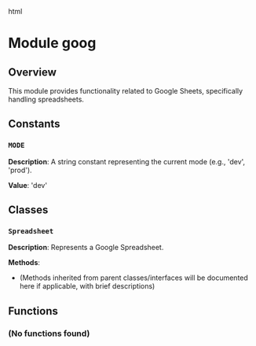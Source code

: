 html
<h1>Module goog</h1>

<h2>Overview</h2>
<p>This module provides functionality related to Google Sheets, specifically handling spreadsheets.</p>

<h2>Constants</h2>

<h3><code>MODE</code></h3>

<p><strong>Description</strong>:  A string constant representing the current mode (e.g., 'dev', 'prod').</p>
<p><strong>Value</strong>: 'dev'</p>


<h2>Classes</h2>

<h3><code>Spreadsheet</code></h3>

<p><strong>Description</strong>:  Represents a Google Spreadsheet.</p>

<p><strong>Methods</strong>:</p>
<ul>
<li> (Methods inherited from parent classes/interfaces will be documented here if applicable, with brief descriptions) </li>
</ul>


<h2>Functions</h2>

<h3>(No functions found)</h3>